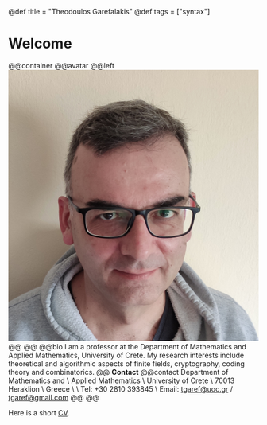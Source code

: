 @def title = "Theodoulos Garefalakis"
@def tags = ["syntax"]

# Welcome

@@container
@@avatar
@@left ![](/assets/avatar.jpg) @@
@@
@@bio
I am a professor at the Department of Mathematics and Applied Mathematics, University of Crete.   My research interests include theoretical and algorithmic aspects of finite fields, cryptography, coding theory and combinatorics.
@@
**Contact**
@@contact
Department of Mathematics and \\
Applied Mathematics \\
University of Crete \\
70013 Heraklion \\
Greece \\
 \\
Tel: +30 2810 393845 \\
Email: tgaref@uoc.gr / tgaref@gmail.com
@@
@@




Here is a short [CV](/assets/bio-english.pdf).
